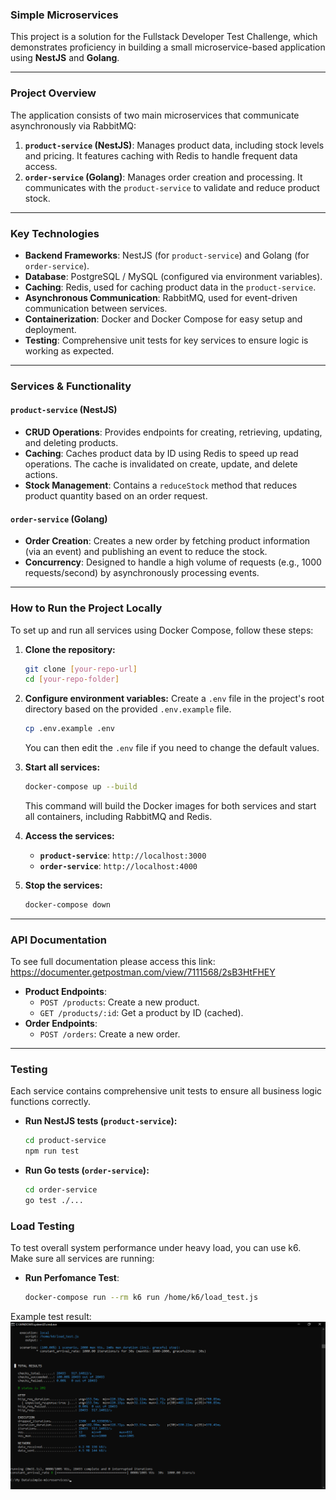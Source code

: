 ### Simple Microservices

This project is a solution for the Fullstack Developer Test Challenge, which demonstrates proficiency in building a small microservice-based application using **NestJS** and **Golang**.

-----

### Project Overview

The application consists of two main microservices that communicate asynchronously via RabbitMQ:

1.  **`product-service` (NestJS)**: Manages product data, including stock levels and pricing. It features caching with Redis to handle frequent data access.
2.  **`order-service` (Golang)**: Manages order creation and processing. It communicates with the `product-service` to validate and reduce product stock.

-----

### Key Technologies

  * **Backend Frameworks**: NestJS (for `product-service`) and Golang (for `order-service`).
  * **Database**: PostgreSQL / MySQL (configured via environment variables).
  * **Caching**: Redis, used for caching product data in the `product-service`.
  * **Asynchronous Communication**: RabbitMQ, used for event-driven communication between services.
  * **Containerization**: Docker and Docker Compose for easy setup and deployment.
  * **Testing**: Comprehensive unit tests for key services to ensure logic is working as expected.

-----

### Services & Functionality

#### `product-service` (NestJS)

  * **CRUD Operations**: Provides endpoints for creating, retrieving, updating, and deleting products.
  * **Caching**: Caches product data by ID using Redis to speed up read operations. The cache is invalidated on create, update, and delete actions.
  * **Stock Management**: Contains a `reduceStock` method that reduces product quantity based on an order request.

#### `order-service` (Golang)

  * **Order Creation**: Creates a new order by fetching product information (via an event) and publishing an event to reduce the stock.
  * **Concurrency**: Designed to handle a high volume of requests (e.g., 1000 requests/second) by asynchronously processing events.

-----

### How to Run the Project Locally

To set up and run all services using Docker Compose, follow these steps:

1.  **Clone the repository:**

    ```bash
    git clone [your-repo-url]
    cd [your-repo-folder]
    ```

2.  **Configure environment variables:**
    Create a `.env` file in the project's root directory based on the provided `.env.example` file.

    ```bash
    cp .env.example .env
    ```

    You can then edit the `.env` file if you need to change the default values.

3.  **Start all services:**

    ```bash
    docker-compose up --build
    ```

    This command will build the Docker images for both services and start all containers, including RabbitMQ and Redis.

4.  **Access the services:**

      * **`product-service`**: `http://localhost:3000`
      * **`order-service`**: `http://localhost:4000`

5.  **Stop the services:**

    ```bash
    docker-compose down
    ```

-----

### API Documentation

To see full documentation please access this link:
https://documenter.getpostman.com/view/7111568/2sB3HtFHEY

  * **Product Endpoints**:
      * `POST /products`: Create a new product.
      * `GET /products/:id`: Get a product by ID (cached).
  * **Order Endpoints**:
      * `POST /orders`: Create a new order.

-----

### Testing

Each service contains comprehensive unit tests to ensure all business logic functions correctly.

  * **Run NestJS tests (`product-service`):**
    ```bash
    cd product-service
    npm run test
    ```
* **Run Go tests (`order-service`):**
    ```bash
    cd order-service
    go test ./...
    ```

### Load Testing

To test overall system performance under heavy load, you can use k6. Make sure all services are running:

* **Run Perfomance Test**:
    ```bash
    docker-compose run --rm k6 run /home/k6/load_test.js
    ```

Example test result:
![alt text](k6_test_result.png)